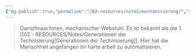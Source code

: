 ```yaml
---
{"dg-publish":true,"permalink":"/02-resources/notes/mechanisierung/","tags":["geschichte","menschheit"],"noteIcon":"","updated":"2025-08-26T16:35:05.000+02:00"}
---
```


> Dampfmaschinen, mechanischer Webstuhl. Es ist bekannt als die 1. [[02 - RESOURCES/Notes/Generationen der Technisierung\|Generationen der Technisierung]]. Hier hat die Menschheit angefangen ihr harte arbeit zu automatisieren.
> 


